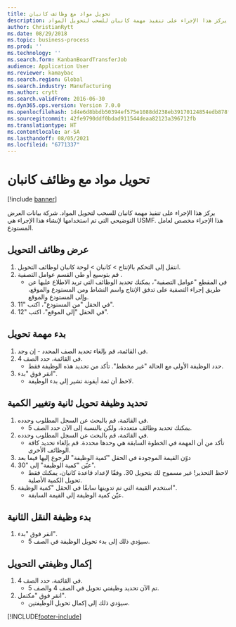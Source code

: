 ```yaml
---
title: تحويل مواد مع وظائف كانبان
description: يركز هذا الإجراء على تنفيذ مهمة كانبان للسحب لتحويل المواد.
author: ChristianRytt
ms.date: 08/29/2018
ms.topic: business-process
ms.prod: ''
ms.technology: ''
ms.search.form: KanbanBoardTransferJob
audience: Application User
ms.reviewer: kamaybac
ms.search.region: Global
ms.search.industry: Manufacturing
ms.author: crytt
ms.search.validFrom: 2016-06-30
ms.dyn365.ops.version: Version 7.0.0
ms.openlocfilehash: 1d4e6d8bbdb50394ef575e1088dd238eb39170124854edb878f6dccb6c9e07d4
ms.sourcegitcommit: 42fe9790ddf0bdad911544deaa82123a396712fb
ms.translationtype: HT
ms.contentlocale: ar-SA
ms.lasthandoff: 08/05/2021
ms.locfileid: "6771337"
---
```

# <a name="transfer-materials-with-kanban-jobs"></a>تحويل مواد مع وظائف كانبان

[!include [banner](../../includes/banner.md)]

يركز هذا الإجراء على تنفيذ مهمة كانبان للسحب لتحويل المواد. شركة بيانات العرض التوضيحي التي تم استخدامها لإنشاء هذا الإجراء هي USMF. هذا الإجراء مخصص لعامل المستودع.


## <a name="display-transfer-jobs"></a>عرض وظائف التحويل
1. انتقل إلى التحكم بالإنتاج > كانبان > لوحة كانبان لوظائف التحويل.
2. قم بتوسيع أو طي القسم عوامل التصفية .
    * في المقطع "عوامل التصفية"، يمكنك تحديد الوظائف التي تريد الاطلاع عليها عن طريق إجراء التصفية على تدفق الإنتاج واسم النشاط ومن المستودع والموقع، وإلى المستودع والموقع.  
3. في الحقل "من المستودع"، اكتب "11".
4. في الحقل "إلى الموقع"، اكتب "12".

## <a name="start-a-transfer-job"></a>بدء مهمة تحويل
1. في القائمة، قم بإلغاء تحديد الصف المحدد - إن وجد.
2. في القائمة، حدد الصف 4.
    * حدد الوظيفة الأولى مع الحالة "غير مخطط". تأكد من تحديد هذه الوظيفة فقط.  
3. انقر فوق "بدء".
    * لاحظ أن ثمة أيقونة تشير إلى بدء الوظيفة.  

## <a name="select-a-second-transfer-job-and-change-quantity"></a>تحديد وظيفة تحويل ثانية وتغيير الكمية
1. في القائمة، قم بالبحث عن السجل المطلوب وحدده.
    * يمكنك تحديد وظائف متعددة، ولكن بالنسبة إلى الآن حدد الصف 5.  
2. في القائمة، قم بالبحث عن السجل المطلوب وحدده.
    * تأكد من أن المهمة في الخطوة السابقة هي وحدها محددة. قم بإلغاء تحديد كافة الوظائف الأخرى.  
3. دوّن القيمة الموجودة في الحقل "كمية الوظيفة‬" للرجوع إليها فيما بعد
4. عيّن "كمية الوظيفة" إلى "30".
    * لاحظ التحذير! غير مسموح لك بتحويل 30. وفقًا لإعداد قاعدة كانبان، يمكنك فقط تحويل الكمية الأصلية.  
5. استخدم القيمة التي تم تدوينها سابقًا في الحقل "كمية الوظيفة".
    * عيّن كمية الوظيفة إلى القيمة السابقة.  

## <a name="start-the-second-transfer-job"></a>بدء وظيفة النقل الثانية
1. انقر فوق "بدء".
    * سيؤدي ذلك إلى بدء تحويل الوظيفة في الصف 5.  

## <a name="complete-both-transfer-jobs"></a>إكمال وظيفتي التحويل
1. في القائمة، حدد الصف 4.
    * تم الآن تحديد وظيفتي تحويل في الصف 4 والصف 5.  
2. انقر فوق "مكتمل".
    * سيؤدي ذلك إلى إكمال تحويل الوظيفتين.  



[!INCLUDE[footer-include](../../../includes/footer-banner.md)]